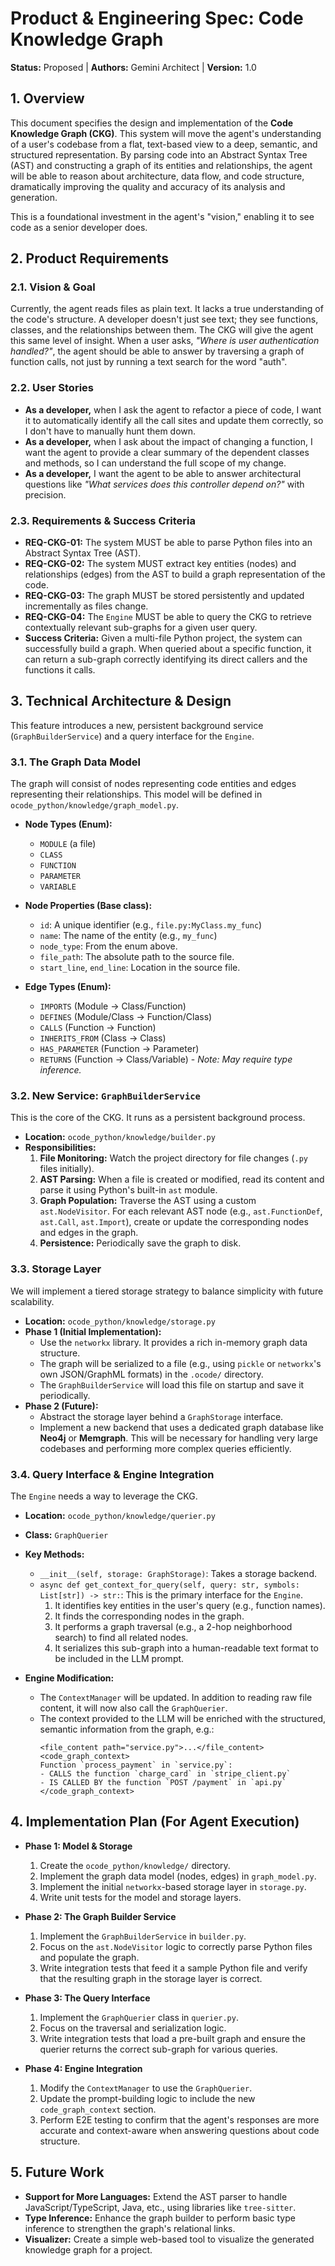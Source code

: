 
# Product & Engineering Spec: Code Knowledge Graph

**Status:** Proposed | **Authors:** Gemini Architect | **Version:** 1.0

## 1. Overview

This document specifies the design and implementation of the **Code Knowledge Graph (CKG)**. This system will move the agent's understanding of a user's codebase from a flat, text-based view to a deep, semantic, and structured representation. By parsing code into an Abstract Syntax Tree (AST) and constructing a graph of its entities and relationships, the agent will be able to reason about architecture, data flow, and code structure, dramatically improving the quality and accuracy of its analysis and generation.

This is a foundational investment in the agent's "vision," enabling it to see code as a senior developer does.

## 2. Product Requirements

### 2.1. Vision & Goal

Currently, the agent reads files as plain text. It lacks a true understanding of the code's structure. A developer doesn't just see text; they see functions, classes, and the relationships between them. The CKG will give the agent this same level of insight. When a user asks, *"Where is user authentication handled?"*, the agent should be able to answer by traversing a graph of function calls, not just by running a text search for the word "auth".

### 2.2. User Stories

*   **As a developer,** when I ask the agent to refactor a piece of code, I want it to automatically identify all the call sites and update them correctly, so I don't have to manually hunt them down.
*   **As a developer,** when I ask about the impact of changing a function, I want the agent to provide a clear summary of the dependent classes and methods, so I can understand the full scope of my change.
*   **As a developer,** I want the agent to be able to answer architectural questions like *"What services does this controller depend on?"* with precision.

### 2.3. Requirements & Success Criteria

*   **REQ-CKG-01:** The system MUST be able to parse Python files into an Abstract Syntax Tree (AST).
*   **REQ-CKG-02:** The system MUST extract key entities (nodes) and relationships (edges) from the AST to build a graph representation of the code.
*   **REQ-CKG-03:** The graph MUST be stored persistently and updated incrementally as files change.
*   **REQ-CKG-04:** The `Engine` MUST be able to query the CKG to retrieve contextually relevant sub-graphs for a given user query.
*   **Success Criteria:** Given a multi-file Python project, the system can successfully build a graph. When queried about a specific function, it can return a sub-graph correctly identifying its direct callers and the functions it calls.

## 3. Technical Architecture & Design

This feature introduces a new, persistent background service (`GraphBuilderService`) and a query interface for the `Engine`.

### 3.1. The Graph Data Model

The graph will consist of nodes representing code entities and edges representing their relationships. This model will be defined in `ocode_python/knowledge/graph_model.py`.

*   **Node Types (Enum):**
    *   `MODULE` (a file)
    *   `CLASS`
    *   `FUNCTION`
    *   `PARAMETER`
    *   `VARIABLE`

*   **Node Properties (Base class):**
    *   `id`: A unique identifier (e.g., `file.py:MyClass.my_func`)
    *   `name`: The name of the entity (e.g., `my_func`)
    *   `node_type`: From the enum above.
    *   `file_path`: The absolute path to the source file.
    *   `start_line`, `end_line`: Location in the source file.

*   **Edge Types (Enum):**
    *   `IMPORTS` (Module -> Class/Function)
    *   `DEFINES` (Module/Class -> Function/Class)
    *   `CALLS` (Function -> Function)
    *   `INHERITS_FROM` (Class -> Class)
    *   `HAS_PARAMETER` (Function -> Parameter)
    *   `RETURNS` (Function -> Class/Variable) - *Note: May require type inference.*

### 3.2. New Service: `GraphBuilderService`

This is the core of the CKG. It runs as a persistent background process.

*   **Location:** `ocode_python/knowledge/builder.py`
*   **Responsibilities:**
    1.  **File Monitoring:** Watch the project directory for file changes (`.py` files initially).
    2.  **AST Parsing:** When a file is created or modified, read its content and parse it using Python's built-in `ast` module.
    3.  **Graph Population:** Traverse the AST using a custom `ast.NodeVisitor`. For each relevant AST node (e.g., `ast.FunctionDef`, `ast.Call`, `ast.Import`), create or update the corresponding nodes and edges in the graph.
    4.  **Persistence:** Periodically save the graph to disk.

### 3.3. Storage Layer

We will implement a tiered storage strategy to balance simplicity with future scalability.

*   **Location:** `ocode_python/knowledge/storage.py`
*   **Phase 1 (Initial Implementation):**
    *   Use the `networkx` library. It provides a rich in-memory graph data structure.
    *   The graph will be serialized to a file (e.g., using `pickle` or `networkx`'s own JSON/GraphML formats) in the `.ocode/` directory.
    *   The `GraphBuilderService` will load this file on startup and save it periodically.
*   **Phase 2 (Future):**
    *   Abstract the storage layer behind a `GraphStorage` interface.
    *   Implement a new backend that uses a dedicated graph database like **Neo4j** or **Memgraph**. This will be necessary for handling very large codebases and performing more complex queries efficiently.

### 3.4. Query Interface & Engine Integration

The `Engine` needs a way to leverage the CKG.

*   **Location:** `ocode_python/knowledge/querier.py`
*   **Class:** `GraphQuerier`
*   **Key Methods:**
    *   `__init__(self, storage: GraphStorage)`: Takes a storage backend.
    *   `async def get_context_for_query(self, query: str, symbols: List[str]) -> str:`: This is the primary interface for the `Engine`.
        1.  It identifies key entities in the user's query (e.g., function names).
        2.  It finds the corresponding nodes in the graph.
        3.  It performs a graph traversal (e.g., a 2-hop neighborhood search) to find all related nodes.
        4.  It serializes this sub-graph into a human-readable text format to be included in the LLM prompt.

*   **Engine Modification:**
    *   The `ContextManager` will be updated. In addition to reading raw file content, it will now also call the `GraphQuerier`.
    *   The context provided to the LLM will be enriched with the structured, semantic information from the graph, e.g.:
        ```
        <file_content path="service.py">...</file_content>
        <code_graph_context>
        Function `process_payment` in `service.py`:
        - CALLS the function `charge_card` in `stripe_client.py`
        - IS CALLED BY the function `POST /payment` in `api.py`
        </code_graph_context>
        ```

## 4. Implementation Plan (For Agent Execution)

*   **Phase 1: Model & Storage**
    1.  Create the `ocode_python/knowledge/` directory.
    2.  Implement the graph data model (nodes, edges) in `graph_model.py`.
    3.  Implement the initial `networkx`-based storage layer in `storage.py`.
    4.  Write unit tests for the model and storage layers.

*   **Phase 2: The Graph Builder Service**
    1.  Implement the `GraphBuilderService` in `builder.py`.
    2.  Focus on the `ast.NodeVisitor` logic to correctly parse Python files and populate the graph.
    3.  Write integration tests that feed it a sample Python file and verify that the resulting graph in the storage layer is correct.

*   **Phase 3: The Query Interface**
    1.  Implement the `GraphQuerier` class in `querier.py`.
    2.  Focus on the traversal and serialization logic.
    3.  Write integration tests that load a pre-built graph and ensure the querier returns the correct sub-graph for various queries.

*   **Phase 4: Engine Integration**
    1.  Modify the `ContextManager` to use the `GraphQuerier`.
    2.  Update the prompt-building logic to include the new `code_graph_context` section.
    3.  Perform E2E testing to confirm that the agent's responses are more accurate and context-aware when answering questions about code structure.

## 5. Future Work

*   **Support for More Languages:** Extend the AST parser to handle JavaScript/TypeScript, Java, etc., using libraries like `tree-sitter`.
*   **Type Inference:** Enhance the graph builder to perform basic type inference to strengthen the graph's relational links.
*   **Visualizer:** Create a simple web-based tool to visualize the generated knowledge graph for a project.

